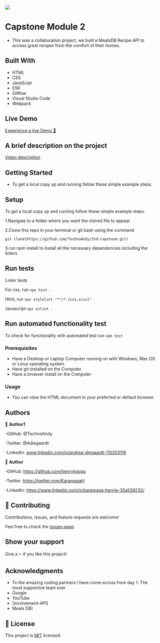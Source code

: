 ![](https://img.shields.io/badge/Microverse-blueviolet)

# Capstone Module 2

- This was a collaboration project, we built a MealsDB Recipe API to access great recipes from the comfort of their homes.

## Built With

- HTML
- CSS
- JavaScipt
- ES6
- Gitflow
- Visual Studio Code
- Webpack

## Live Demo 
[Experience a live Demo 🚀]()

## A brief description on the project
[Video description]()

## Getting Started

- To get a local copy up and running follow these simple example steps.
## Setup
To get a local copy up and running follow these simple example steps.

1.Navigate to a folder where you want the cloned file to appear

2.Clone this repo in your terminal or git bash using the command

`git clone(https://github.com/TechnoAndy/2nd-Capstone.git)`

3.run npm install to install all the necessary dependencies including the linters
## Run tests
Linter tests 

For css, run `npx hint .`

Html, run `npx stylelint "**/*.{css,scss}"`

Javascript `npx eslint .`
## Run automated functionality test
To check for functionality with automated test run `npm test`
### Prerequisites
- Have a Desktop or Laptop Computer running on with Windows, Mac OS or Linux operating system.
- Have git installed on the Computer
- Have a browser install on the Computer
### Usage
- You can view the HTML document in your preferred or default browser.
## Authors

👤 **Author1**

-GitHub: @TechnoAndy

-Twitter: @Adiegaardt

-LinkedIn: www.linkedin.com/in/andrea-diegaardt-110203116

👤 **Author**

-GitHub: https://github.com/henrykgggg

-Twitter: https://twitter.com/KaramagaH

-LinkedIn: https://www.linkedin.com/in/karamaga-henrie-35a539232/

## 🤝 Contributing

Contributions, issues, and feature requests are welcome!

Feel free to check the [issues page](../../issues/).

## Show your support

Give a ⭐️ if you like this project!

## Acknowledgments

- To the amazing coding partners I have come across from day 1. The most supportive team ever
- Google
- YouTube
- [Involvement-API]
- Meals DB]
## 📝 License

This project is [MIT](./LICENSE.MD) licensed.
